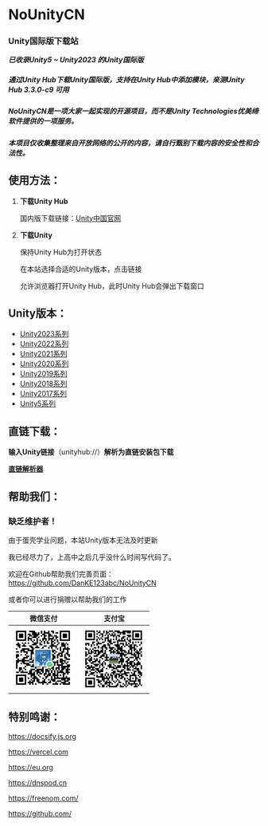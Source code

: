 # NoUnityCN
### Unity国际版下载站

***已收录Unity5 ~ Unity2023 的Unity国际版***

##### 通过Unity Hub下载Unity国际版，支持在Unity Hub中添加模块，亲测Unity Hub 3.3.0-c9 可用

##### NoUnityCN是一项大家一起实现的开源项目，而不是Unity Technologies优美缔软件提供的一项服务。

##### 本项目仅收集整理来自开放网络的公开的内容，请自行甄别下载内容的安全性和合法性。

## 使用方法：

1. **下载Unity Hub**

   国内版下载链接：[Unity中国官网](https://unity.cn/releases)

2. **下载Unity**

   保持Unity Hub为打开状态

   在本站选择合适的Unity版本，点击链接

   允许浏览器打开Unity Hub，此时Unity Hub会弹出下载窗口

## Unity版本：

- [Unity2023系列](Unity/Unity2023/index)
- [Unity2022系列](Unity/Unity2022/index)
- [Unity2021系列](Unity/Unity2021/index)
- [Unity2020系列](Unity/Unity2020/index)
- [Unity2019系列](Unity/Unity2019/index)
- [Unity2018系列](Unity/Unity2018/index)
- [Unity2017系列](Unity/Unity2017/index)
- [Unity5系列](Unity/Unity5/index)

## 直链下载：

**输入Unity链接**（unityhub://）**解析为直链安装包下载**

**[直链解析器](download.iframe.html)**

## 帮助我们：

### 缺乏维护者！
   由于蛋壳学业问题，本站Unity版本无法及时更新

   我已经尽力了，上高中之后几乎没什么时间写代码了。

   欢迎在Github帮助我们完善页面：https://github.com/DanKE123abc/NoUnityCN

   或者你可以进行捐赠以帮助我们的工作

| 微信支付                  | 支付宝                   |
| ------------------------- | ------------------------ |
| ![微信支付](.\css\wx.png) | ![支付宝](.\css\zfb.jpg) |



## 特别鸣谢：

https://docsify.js.org

https://vercel.com

https://eu.org

https://dnspod.cn

https://freenom.com/


https://github.com/